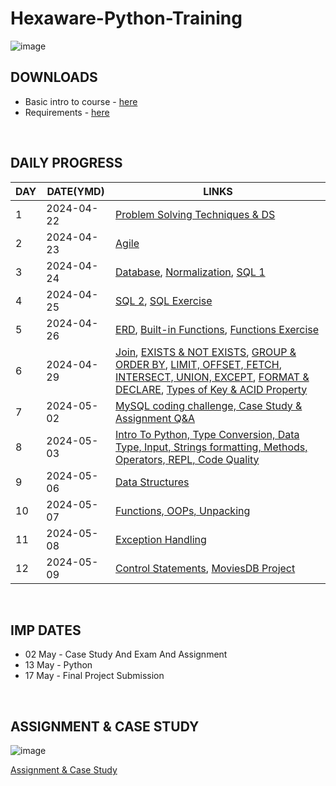 # Hexaware-Python-Training

![image](https://github.com/nandini-gangrade/Hexaware-Python-Training/assets/87817417/674d4e4f-137b-4f45-94d9-e01da52dd473)
<br>

## DOWNLOADS

- Basic intro to course - <a href = "https://drive.google.com/file/d/1_hwO_MC9NBwwVIOMcoAV0LK1tWK_rPxk/view">here</a>
- Requirements - <a href = "https://docs.google.com/document/d/1Q0aHCNJsrTn5R_j-qLanfPfOGFYUA-SsQZPORD4k3nU/edit#heading=h.3i88je8w1r37">here</a>
<br>

## DAILY PROGRESS

| DAY       | DATE(YMD)      | LINKS                                                                                  |
|------------|------------|-----------------------------------------------------------------------------------------|
| 1 | 2024-04-22     | [Problem Solving Techniques & DS](https://github.com/nandini-gangrade/Hexaware-Python-Training/blob/main/1.%20Problem%20Solving%20Techniques%20%26%20DS.md)                                    |
| 2 | 2024-04-23    | [Agile](https://github.com/nandini-gangrade/Hexaware-Python-Training/blob/main/2.%20Agile.md)                                                       |
| 3 | 2024-04-24  | [Database](https://github.com/nandini-gangrade/Hexaware-Python-Training/blob/main/3.1.%20Databases.md), [Normalization](https://github.com/nandini-gangrade/Hexaware-Python-Training/blob/main/3.2%20Normalization.md), [SQL 1](https://github.com/nandini-gangrade/Hexaware-Python-Training/blob/main/3.3%20SQL.md)                                                                        |
| 4 | 2024-04-25   | [SQL 2](https://github.com/nandini-gangrade/Hexaware-Python-Training/blob/main/3.3%20SQL.md), [SQL Exercise](https://github.com/nandini-gangrade/Hexaware-Python-Training/blob/main/4.%20Basic%20SQL.md)                   |
| 5 | 2024-04-26     | [ERD](https://github.com/nandini-gangrade/Hexaware-Python-Training/blob/main/5.1%20ERD.md), [Built-in Functions](https://github.com/nandini-gangrade/Hexaware-Python-Training/blob/main/5.2%20SQL%20In-Built%20Functions.md), [Functions Exercise](https://github.com/nandini-gangrade/Hexaware-Python-Training/blob/main/5.3%20Functions%20Exercise.md)                                                                         |
| 6 | 2024-04-29     |  [Join](https://github.com/nandini-gangrade/Hexaware-Python-Training/blob/main/6.1%20Joins.md), [EXISTS & NOT EXISTS](https://github.com/nandini-gangrade/Hexaware-Python-Training/blob/main/6.2%20Sub-Queries.md), [GROUP & ORDER BY](https://github.com/nandini-gangrade/Hexaware-Python-Training/blob/main/6.3%20GROUP%20By%20%26%20ORDER%20BY.md), [LIMIT, OFFSET, FETCH](https://github.com/nandini-gangrade/Hexaware-Python-Training/blob/main/6.4%20LIMIT%2C%20OFFSET%2C%20FETCH.md), [INTERSECT, UNION, EXCEPT](https://github.com/nandini-gangrade/Hexaware-Python-Training/blob/main/6.5.%20INTERSECT%2C%20UNION%2C%20and%20EXCEPT.md), [FORMAT & DECLARE](https://github.com/nandini-gangrade/Hexaware-Python-Training/blob/main/6.6%20FORMAT%20%26%20DECLARE.md), [Types of Key & ACID Property](https://github.com/nandini-gangrade/Hexaware-Python-Training/blob/main/6.7%20Key%20%26%20ACID.md)                                                                        |
| 7         | 2024-05-02     | [MySQL coding challenge, Case Study & Assignment Q&A](https://github.com/nandini-gangrade/Career-Hub)   
| 8         | 2024-05-03     | [Intro To Python, Type Conversion, Data Type, Input, Strings formatting, Methods, Operators, REPL, Code Quality](https://github.com/nandini-gangrade/Hexaware-Training/tree/python/4.%20Python/DAY8)   
| 9         | 2024-05-06     | [Data Structures](https://github.com/nandini-gangrade/Hexaware-Training/tree/python/4.%20Python/DAY9)   
| 10         | 2024-05-07     | [Functions, OOPs, Unpacking](https://github.com/nandini-gangrade/Hexaware-Training/tree/python/4.%20Python/Day10)   
| 11        | 2024-05-08     | [Exception Handling](https://github.com/nandini-gangrade/Hexaware-Training/tree/python/4.%20Python/DAY11)  
| 12         | 2024-05-09     | [Control Statements](https://github.com/nandini-gangrade/Hexaware-Training/tree/python/4.%20Python/DAY12), [MoviesDB Project](https://github.com/nandini-gangrade/Hexaware-Movies)   
<br>

## IMP DATES

- 02 May - Case Study And Exam And Assignment
- 13 May - Python 
- 17 May - Final Project Submission
<br>

## ASSIGNMENT & CASE STUDY
  
![image](https://github.com/nandini-gangrade/Hexaware-Python-Training/assets/87817417/f0229964-bafa-4686-922d-369e97e200fb)

<a href = "https://github.com/ragavkumarv/hexaware-material">Assignment & Case Study</a>
